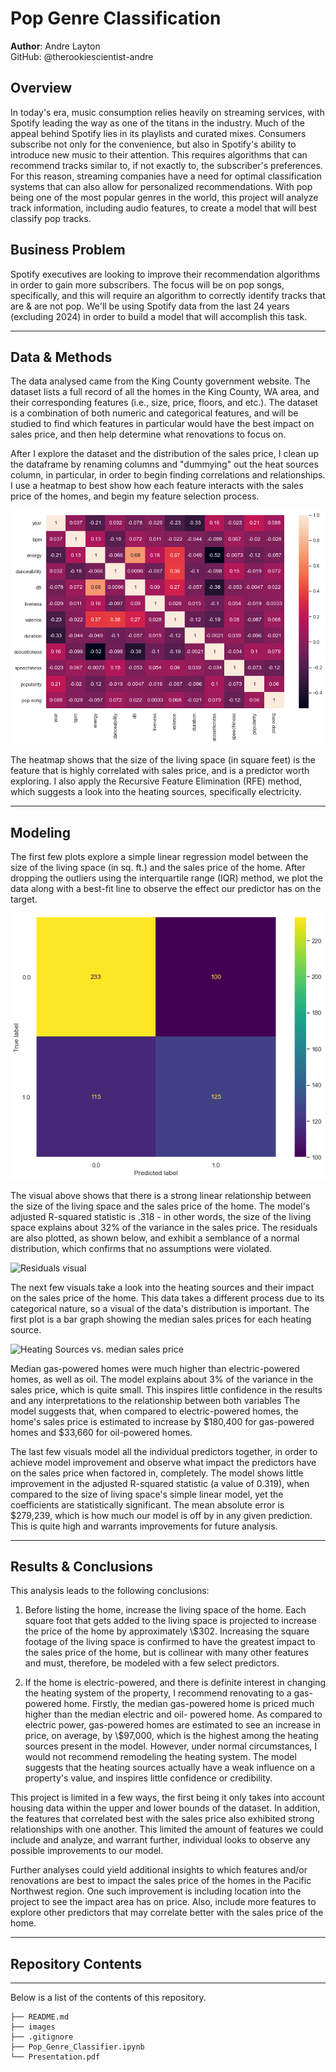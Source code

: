 # Pop Genre Classification

**Author**: Andre Layton  
GitHub: @therookiescientist-andre

## Overview

  In today's era, music consumption relies heavily on streaming services, with Spotify leading the way as one of the titans in the industry. Much of the appeal behind Spotify lies in its playlists and curated mixes. Consumers subscribe not only for the convenience, but also in Spotify's ability to introduce new music to their attention. This requires algorithms that can recommend tracks similar to, if not exactly to, the subscriber's preferences. For this reason, streaming companies have a need for optimal classification systems that can also allow for personalized recommendations. With pop being one of the most popular genres in the world, this project will analyze track information, including audio features, to create a model that will best classify pop tracks.
  
## Business Problem

  Spotify executives are looking to improve their recommendation algorithms in order to gain more subscribers. The focus will be on pop songs, specifically, and this will require an algorithm to correctly identify tracks that are & are not pop. We'll be using Spotify data from the last 24 years (excluding 2024) in order to build a model that will accomplish this task. 
***

## Data & Methods

  The data analysed came from the King County government website. The dataset lists a full record of all the homes in the King County, WA area, and their corresponding features (i.e., size, price, floors, and etc.). The dataset is a combination of both numeric and categorical features, and will be studied to find which features in particular would have the best impact on sales price, and then help determine what renovations to focus on.

  After I explore the dataset and the distribution of the sales price, I clean up the dataframe by renaming columns and "dummying" out the heat sources column, in particular, in order to begin finding correlations and relationships. I use a heatmap to best show how each feature interacts with the sales price of the homes, and begin my feature selection process.
  
  ![Heatmap with Correlation Coefficients](images/heatmap.png)
  
The heatmap shows that the size of the living space (in square feet) is the feature that is highly correlated with sales price, and is a predictor worth exploring. I also apply the Recursive Feature Elimination (RFE) method, which suggests a look into the heating sources, specifically electricity. 
***

## Modeling

  The first few plots explore a simple linear regression model between the size of the living space (in sq. ft.) and the sales price of the home. After dropping the outliers using the interquartile range (IQR) method, we plot the data along with a best-fit line to observe the effect our predictor has on the target. 
  
  ![Sq. Ft. of living space vs. sales price](images/svm_confusion_matrix.png)
  
  The visual above shows that there is a strong linear relationship between the size of the living space and the sales price of the home. The model's adjusted R-squared statistic is .318 - in other words, the size of the living space explains about 32% of the variance in the sales price. The residuals are also plotted, as shown below, and exhibit a semblance of a normal distribution, which confirms that no assumptions were violated. 

  ![Residuals visual](images/living_space_resid.png)

  The next few visuals take a look into the heating sources and their impact on the sales price of the home. This data takes a different process due to its categorical nature, so a visual of the data's distribution is important. The first plot is a bar graph showing the median sales prices for each heating source.
  
  ![Heating Sources vs. median sales price](images/heat_sources_barchart.png)

  Median gas-powered homes were much higher than electric-powered homes, as well as oil. The model explains about 3% of the variance in the sales price, which is quite small. This inspires little confidence in the results and any interpretations to the relationship between both variables The model suggests that, when compared to electric-powered homes, the home's sales price is estimated to increase by $180,400 for gas-powered homes and $33,660 for oil-powered homes. 
  
  The last few visuals model all the individual predictors together, in order to achieve model improvement and observe what impact the predictors have on the sales price when factored in, completely. The model shows little improvement in the adjusted R-squared statistic (a value of 0.319), when compared to the size of living space's simple linear model, yet the coefficients are statistically significant. The mean absolute error is $279,239, which is how much our model is off by in any given prediction. This is quite high and warrants improvements for future analysis.  

***



## Results & Conclusions

This analysis leads to the following conclusions:

1. Before listing the home, increase the living space of the home. Each square foot that gets added to the living space is projected to increase the price of the home by approximately \\$302. Increasing the square footage of the living space is confirmed to have the greatest impact to the sales price of the home, but is collinear with many other features and must, therefore, be modeled with a few select predictors.

2. If the home is electric-powered, and there is definite interest in changing the heating system of the property, I recommend renovating to a gas-powered home. Firstly, the median gas-powered home is priced much higher than the median electric and oil- powered home. As compared to electric power,  gas-powered homes are estimated to see an increase in price, on average, by \\$97,000, which is the highest among the heating sources present in the model. However, under normal circumstances, I would not recommend remodeling the heating system. The model suggests that the heating sources actually have a weak influence on a property's value, and inspires little confidence or credibility. 

This project is limited in a few ways, the first being it only takes into account housing data within the upper and lower bounds of the dataset. In addition, the features that correlated best with the sales price also exhibited strong relationships with one another. This limited the amount of features we could include and analyze, and warrant further, individual looks to observe any possible improvements to our model.

Further analyses could yield additional insights to which features and/or renovations are best to impact the sales price of the homes in the Pacific Northwest region. One such improvement is including location into the project to see the impact area has on price. Also, include more features to explore other predictors that may correlate better with the sales price of the home. 

***





## Repository Contents
***
Below is a list of the contents of this repository.

```
├── README.md             
├── images   
├── .gitignore
├── Pop_Genre_Classifier.ipynb                               
└── Presentation.pdf                         
```
